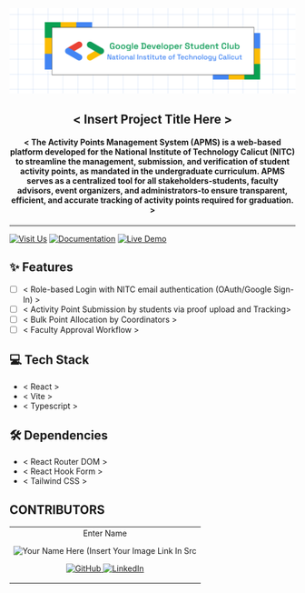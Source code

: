 <p align="center">
<a href="https://gdscnitc.in">
	<img width="800" src="./GDSCNITC.png" alt="GDSC NITC"/>
</a>
	<h2 align="center"> < Insert Project Title Here > </h2>
	<h4 align="center"> < The Activity Points Management System (APMS) is a web-based platform developed for the National Institute of Technology Calicut (NITC) to streamline the management, submission, and verification of student activity points, as mandated in the undergraduate curriculum. APMS serves as a centralized tool for all stakeholders-students, faculty advisors, event organizers, and administrators-to ensure transparent, efficient, and accurate tracking of activity points required for graduation.
 > </h4>
</p>

---

[![Visit Us](https://img.shields.io/badge/Our%20Instagram-purple)](https://www.instagram.com/gdsc_nitc/)
[![Documentation](https://img.shields.io/badge/Documentation-Read%20Docs-green?style=flat-square)](INSERT_LINK_FOR_DOCS_HERE)
[![Live Demo](https://img.shields.io/badge/Live%20Demo-View%20Here-orange?style=flat-square)](INSERT_UI_LINK_HERE)


## ✨ Features
- [ ]  < Role-based Login with NITC email authentication (OAuth/Google Sign-In) >
- [ ]  < Activity Point Submission by students via proof upload and Tracking>
- [ ]  < Bulk Point Allocation by Coordinators >
- [ ]  < Faculty Approval Workflow >

## 💻 Tech Stack 

- < React >
- < Vite >
- < Typescript >

## 🛠 Dependencies
- < React Router DOM >
- < React Hook Form >
- < Tailwind CSS >

## CONTRIBUTORS

<table>
	<tr align="center">
		<td>
		Enter Name
		<p align="center">
			<img src = "https://yt3.googleusercontent.com/ytc/AIdro_mQRyioMUO4VBrlP-jILdsU6_wMf1KSU9syWtUN4hmK1hg=s900-c-k-c0x00ffffff-no-rj" width="150" height="150" alt="Your Name Here (Insert Your Image Link In Src">
		</p>
        <p align="center">
            <a href = "https://github.com/person1">
                <img src = "http://www.iconninja.com/files/241/825/211/round-collaboration-social-github-code-circle-network-icon.svg" width="36" height = "36" alt="GitHub"/>
            </a>
            <a href = "https://www.linkedin.com/in/person1">
                <img src = "http://www.iconninja.com/files/863/607/751/network-linkedin-social-connection-circular-circle-media-icon.svg" width="36" height="36" alt="LinkedIn"/>
            </a>
        </p>
		</td>
	</tr>
    
</table>
